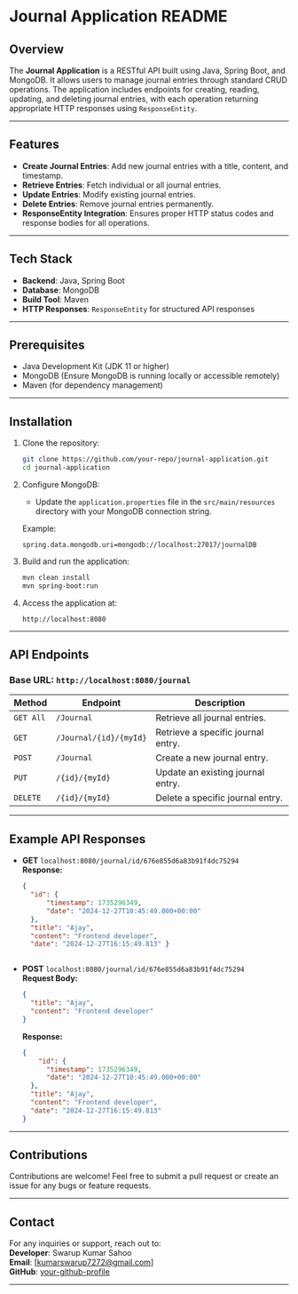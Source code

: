 # Journal Application README

## Overview

The **Journal Application** is a RESTful API built using Java, Spring Boot, and MongoDB. It allows users to manage journal entries through standard CRUD operations. The application includes endpoints for creating, reading, updating, and deleting journal entries, with each operation returning appropriate HTTP responses using `ResponseEntity`.

---

## Features

- **Create Journal Entries**: Add new journal entries with a title, content, and timestamp.
- **Retrieve Entries**: Fetch individual or all journal entries.
- **Update Entries**: Modify existing journal entries.
- **Delete Entries**: Remove journal entries permanently.
- **ResponseEntity Integration**: Ensures proper HTTP status codes and response bodies for all operations.

---

## Tech Stack

- **Backend**: Java, Spring Boot
- **Database**: MongoDB
- **Build Tool**: Maven
- **HTTP Responses**: `ResponseEntity` for structured API responses

---

## Prerequisites

- Java Development Kit (JDK 11 or higher)
- MongoDB (Ensure MongoDB is running locally or accessible remotely)
- Maven (for dependency management)

---

## Installation

1. Clone the repository:
   ```bash
   git clone https://github.com/your-repo/journal-application.git
   cd journal-application
   ```

2. Configure MongoDB:
   - Update the `application.properties` file in the `src/main/resources` directory with your MongoDB connection string.

   Example:
   ```properties
   spring.data.mongodb.uri=mongodb://localhost:27017/journalDB
   ```

3. Build and run the application:
   ```bash
   mvn clean install
   mvn spring-boot:run
   ```

4. Access the application at:
   ```
   http://localhost:8080
   ```

---

## API Endpoints

### Base URL: `http://localhost:8080/journal`

| Method   | Endpoint             | Description                              |
|----------|----------------------|------------------------------------------|
| `GET All`    | `/Journal`                  | Retrieve all journal entries.           |
| `GET`    | `/Journal/{id}/{myId}`              | Retrieve a specific journal entry.      |
| `POST`   | `/Journal`                  | Create a new journal entry.             |
| `PUT`    | `/{id}/{myId}`              | Update an existing journal entry.       |
| `DELETE` | `/{id}/{myId}`              | Delete a specific journal entry.        |

---

## Example API Responses

- **GET** `localhost:8080/journal/id/676e855d6a83b91f4dc75294`  
  **Response:**
  ```json
  {
    "id": {
        "timestamp": 1735296349,
        "date": "2024-12-27T10:45:49.000+00:00"
    },
    "title": "Ajay",
    "content": "Frontend developer",
    "date": "2024-12-27T16:15:49.813" }



- **POST** `localhost:8080/journal/id/676e855d6a83b91f4dc75294`  
  **Request Body:**
  ```json
  {
    "title": "Ajay",
    "content": "Frontend developer"
  }
  ```
  **Response:**
  ```json
  {
      "id": {
        "timestamp": 1735296349,
        "date": "2024-12-27T10:45:49.000+00:00"
    },
    "title": "Ajay",
    "content": "Frontend developer",
    "date": "2024-12-27T16:15:49.813"
  }
  ```

---

## Contributions

Contributions are welcome! Feel free to submit a pull request or create an issue for any bugs or feature requests.

---

## Contact

For any inquiries or support, reach out to:  
**Developer**: Swarup Kumar Sahoo  
**Email**: [kumarswarup7272@gmail.com]  
**GitHub**: [your-github-profile](https://github.com/swarup-kumar-sahoo)

--- 
